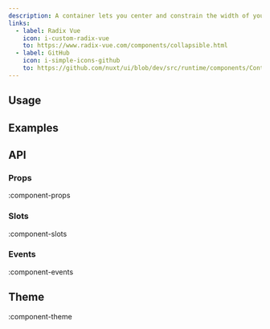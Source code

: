 ```yaml
---
description: A container lets you center and constrain the width of your content.
links:
  - label: Radix Vue
    icon: i-custom-radix-vue
    to: https://www.radix-vue.com/components/collapsible.html
  - label: GitHub
    icon: i-simple-icons-github
    to: https://github.com/nuxt/ui/blob/dev/src/runtime/components/Container.vue
---
```


## Usage

## Examples

## API

### Props

:component-props

### Slots

:component-slots

### Events

:component-events

## Theme

:component-theme
